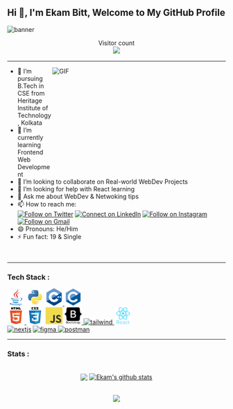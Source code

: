 ## Hi 👋, I'm Ekam Bitt, Welcome to My GitHub Profile

![banner](https://user-images.githubusercontent.com/74407205/231990386-c5d1c57e-da3d-467e-9d66-0614fe7a72c2.png)

<p align="center"> 
  Visitor count<br>
  <img src="https://profile-counter.glitch.me/Ekam-Bitt/count.svg" />
</p>

---

<img align="right" alt="GIF" src="https://camo.githubusercontent.com/5ddf73ad3a205111cf8c686f687fc216c2946a75005718c8da5b837ad9de78c9/68747470733a2f2f7468756d62732e6766796361742e636f6d2f4576696c4e657874446576696c666973682d736d616c6c2e676966" width="400px" height="250" />

- 🔭 I’m pursuing B.Tech in CSE from Heritage Institute of Technology, Kolkata
- 🌱 I’m currently learning Frontend Web Development
- 👯 I’m looking to collaborate on Real-world WebDev Projects
- 🤔 I’m looking for help with React learning
- 💬 Ask me about WebDev & Netwoking tips
- 📫 How to reach me: <br> [![Follow on Twitter](https://img.shields.io/badge/--twitter?label=Twitter&logo=Twitter&style=social)](https://twitter.com/BittEkam) [![Connect on LinkedIn](https://img.shields.io/badge/--linkedin?label=LinkedIn&logo=LinkedIn&style=social)](https://www.linkedin.com/in/ekam-bitt-584645203/) [![Follow on Instagram](https://img.shields.io/badge/--instagram?label=Instagram&logo=Instagram&style=social)](https://www.instagram.com/ekam.bitt28/) [![Follow on Gmail](https://img.shields.io/badge/--gmail?label=Gmail&logo=Gmail&style=social)](mailto:ekambitt@gmail.com)
- 😄 Pronouns: He/Him
- ⚡ Fun fact: 19 & Single

<br>

---

<h3 align="left">Tech Stack :</h3>

<a href="" target="_blank"><img src="https://raw.githubusercontent.com/devicons/devicon/master/icons/java/java-original.svg" alt="java" height="40" width="40" /></a>
<a href="" target="_blank"><img src="https://raw.githubusercontent.com/devicons/devicon/master/icons/python/python-original.svg" alt="python" height="40" width="40" /></a>
<a href="" target="_blank" rel="noreferrer"> <img src="https://raw.githubusercontent.com/devicons/devicon/master/icons/cplusplus/cplusplus-original.svg" alt="cplusplus" width="40" height="40"/> </a>
<a href="" target="_blank" rel="noreferrer"> <img src="https://raw.githubusercontent.com/devicons/devicon/master/icons/c/c-original.svg" alt="cplusplus" width="40" height="40"/> </a> <br>
<a href="" target="_blank" rel="noreferrer"> <img src="https://raw.githubusercontent.com/devicons/devicon/master/icons/html5/html5-original-wordmark.svg" alt="html5" width="40" height="40"/> </a>
<a href="" target="_blank" rel="noreferrer"> <img src="https://raw.githubusercontent.com/devicons/devicon/master/icons/css3/css3-original-wordmark.svg" alt="css3" width="40" height="40"/></a>
<a href="" target="_blank" rel="noreferrer"> <img src="https://raw.githubusercontent.com/devicons/devicon/master/icons/javascript/javascript-original.svg" alt="javascript" width="40" height="40"/></a>
<a href="" target="_blank" rel="noreferrer"> <img src="https://raw.githubusercontent.com/devicons/devicon/master/icons/bootstrap/bootstrap-plain-wordmark.svg" alt="bootstrap" width="40" height="40"/> </a> 
<a href="" target="_blank" rel="noreferrer"> <img src="https://www.vectorlogo.zone/logos/tailwindcss/tailwindcss-icon.svg" alt="tailwind" width="40" height="40"/> </a> 
<a href="" target="_blank" rel="noreferrer"> <img src="https://raw.githubusercontent.com/devicons/devicon/master/icons/react/react-original-wordmark.svg" alt="tailwind" width="40" height="40"/> </a> <br>
<a href="" target="_blank" rel="noreferrer"> <img src="https://www.vectorlogo.zone/logos/google_cloud/google_cloud-icon.svg" alt="nextjs" width="40" height="40"/></a>
<a href="" target="_blank" rel="noreferrer"> <img src="https://www.vectorlogo.zone/logos/figma/figma-icon.svg" alt="figma" width="40" height="40"/> </a>
<a href="" target="_blank" rel="noreferrer"> <img src="https://www.vectorlogo.zone/logos/getpostman/getpostman-icon.svg" alt="postman" width="40" height="40"/> </a>
 
---

<h3 align="left">Stats : </h3>


<br />

<div align="center">
<a href="https://github.com/Ekam-Bitt/github-readme-stats"><img align="center" src="https://github-readme-stats.vercel.app/api/top-langs/?username=Ekam-Bitt&layout=compact&theme=tokyonight&hide_border=true" height="200"/></a>
<a href="https://github.com/Ekam-Bitt/github-readme-stats"><img align="center" src="https://github-readme-stats.vercel.app/api?username=Ekam-Bitt&show_icons=true&include_all_commits=true&theme=tokyonight&hide_border=true" alt="Ekam's github stats" height="200" /></a>
</div>
<br>
<p align="center">
<img align="center" src="https://github-readme-streak-stats.herokuapp.com/?user=Ekam-Bitt&theme=black-ice&hide_border=true&stroke=0000&background=060A0CD" />
</p>
<br>
